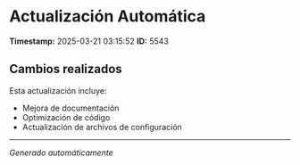 # Actualización Automática

**Timestamp:** 2025-03-21 03:15:52
**ID:** 5543

## Cambios realizados

Esta actualización incluye:
- Mejora de documentación
- Optimización de código
- Actualización de archivos de configuración

---
*Generado automáticamente*
